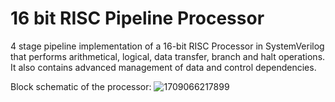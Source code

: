 # 16 bit RISC Pipeline Processor
 4 stage pipeline implementation of a 16-bit RISC Processor in SystemVerilog that performs arithmetical, logical, data transfer, branch and halt operations. It also contains advanced management of data and control dependencies.

Block schematic of the processor:
![1709066217899](https://github.com/Florin623/16-bit-RISC-Pipeline-Processor/assets/160400264/6e713b1f-6791-4117-922a-84b216c1342c)
